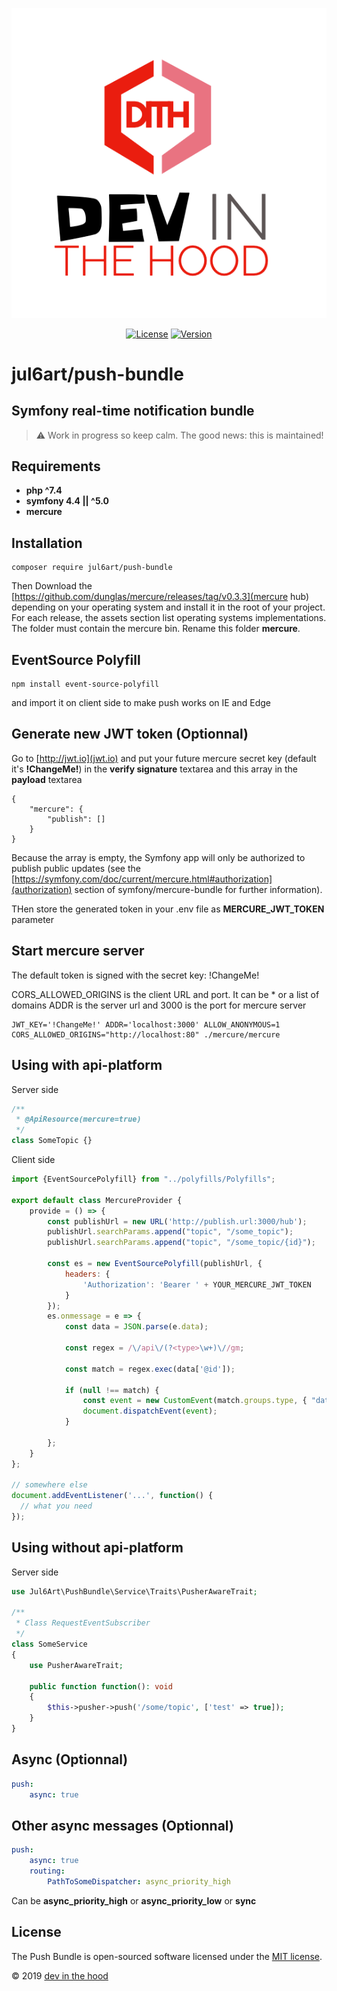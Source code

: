 <p align="center">
    <a href="https://devinthehood.com"><img src="https://github.com/jul6art/symfony-skeleton/blob/master/assets/img/devinthehood.png?raw=true" alt="logo dev in the hood"></a>
</p>

<p align="center">
    <a href="https://opensource.org/licenses/MIT" target="_blank"><img src="https://img.shields.io/badge/License-MIT-yellow.svg" alt="License"></a>
    <a href="https://github.com/jul6art/symfony-skeleton" target="_blank"><img src="https://img.shields.io/static/v1?label=stable&message=v1+coming+soon&color=orange" alt="Version"></a>
</p>

jul6art/push-bundle
===================
Symfony real-time notification bundle
-------------------------------------

> :warning: Work in progress so keep calm. The good news: this is maintained!

Requirements
------------

* **php ^7.4**
* **symfony 4.4 || ^5.0**
* **mercure**

Installation
------------

```console
composer require jul6art/push-bundle
```

Then Download the [https://github.com/dunglas/mercure/releases/tag/v0.3.3](mercure hub) depending on your operating system and install it in the root of your project. 
For each release, the assets section list operating systems implementations. The folder must contain the mercure bin. Rename this folder **mercure**.

EventSource Polyfill
--------------------

```console
npm install event-source-polyfill
```

and import it on client side to make push works on IE and Edge

Generate new JWT token (Optionnal)
----------------------------------

Go to [http://jwt.io](jwt.io) and put your future mercure secret key (default it's **!ChangeMe!**) in the **verify signature** textarea and this array in the **payload** textarea

```console
{
    "mercure": {
        "publish": []
    }
}
```

Because the array is empty, the Symfony app will only be authorized to publish public updates (see the [https://symfony.com/doc/current/mercure.html#authorization](authorization) section of symfony/mercure-bundle for further information).

THen store the generated token in your .env file as **MERCURE_JWT_TOKEN** parameter

Start mercure server
--------------------

The default token is signed with the secret key: !ChangeMe!

CORS_ALLOWED_ORIGINS is the client URL and port. It can be * or a list of domains
ADDR is the server url and 3000 is the port for mercure server

```console
JWT_KEY='!ChangeMe!' ADDR='localhost:3000' ALLOW_ANONYMOUS=1 CORS_ALLOWED_ORIGINS="http://localhost:80" ./mercure/mercure
```

Using with api-platform
-----------------------

Server side

```php
/**
 * @ApiResource(mercure=true)
 */
class SomeTopic {}
```

Client side

```javascript
import {EventSourcePolyfill} from "../polyfills/Polyfills";

export default class MercureProvider {
    provide = () => {
        const publishUrl = new URL('http://publish.url:3000/hub');
        publishUrl.searchParams.append("topic", "/some_topic");
        publishUrl.searchParams.append("topic", "/some_topic/{id}");

        const es = new EventSourcePolyfill(publishUrl, {
            headers: {
                'Authorization': 'Bearer ' + YOUR_MERCURE_JWT_TOKEN
            }
        });
        es.onmessage = e => {
            const data = JSON.parse(e.data);

            const regex = /\/api\/(?<type>\w+)\//gm;

            const match = regex.exec(data['@id']);

            if (null !== match) {
                const event = new CustomEvent(match.groups.type, { "data": data });
                document.dispatchEvent(event);
            }

        };
    }
};

// somewhere else
document.addEventListener('...', function() {
  // what you need
});
```

Using without api-platform
--------------------------

Server side

```php
use Jul6Art\PushBundle\Service\Traits\PusherAwareTrait;

/**
 * Class RequestEventSubscriber
 */
class SomeService
{
    use PusherAwareTrait;

    public function function(): void
    {
        $this->pusher->push('/some/topic', ['test' => true]);
    }
}
```

Async (Optionnal)
----------------

```yaml
push:
    async: true
```

Other async messages (Optionnal)
--------------------------------

```yaml
push:
    async: true
    routing:
        PathToSomeDispatcher: async_priority_high
```

Can be **async_priority_high** or **async_priority_low** or **sync**

License
-------

The Push Bundle is open-sourced software licensed under the [MIT license](https://opensource.org/licenses/MIT).

&copy; 2019 [dev in the hood](https://devinthehood.com)
